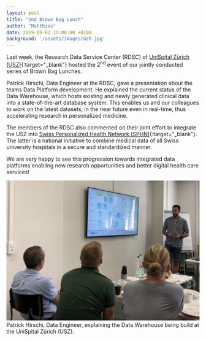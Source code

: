 ```yaml
---
layout: post
title: "2nd Brown Bag Lunch"
author: "Matthias"
date: 2019-09-02 15:00:00 +0100
background: '/assets/images/uzh.jpg'
---
```


Last week, the Research Data Service Center (RDSC) of [UniSpital Z&uuml;rich
(USZ)](http://www.en.usz.ch){:target="_blank"} hosted the 2<sup>nd</sup> event
of our jointly conducted series of Brown Bag Lunches.

Patrick Hirschi, Data Engineer at the RDSC, gave a presentation about the
teams Data Platform development. He explained the current status of the Data
Warehouse, which hosts existing and newly generated clinical data into a
state-of-the-art database system. This enables us and our colleagues to work on
the latest datasets, in the near future even in real-time, thus accelerating
research in personalized medicine.

The members of the RDSC also commented on their joint effort to integrate the
USZ into [Swiss Personalized Health Network (SPHN)](https://www.sphn.ch){:target="_blank"}.
The latter is a national initiative to combine medical data of all Swiss
university hospitals in a secure and standardized manner.

We are very happy to see this progression towards integrated data platforms
enabling new research opportunities and better digital health care services!

<img  class="img-fluid"
      src="/assets/images/2019-09-02_2nd-brown-bag-lunch.jpg"
      alt="2nd Brown Bag Lunch">
<span class="caption text-muted">Patrick Hirschi, Data Engineer, explaining the
Data Warehouse being build at the UniSpital Z&uuml;rich (USZ).</span>
